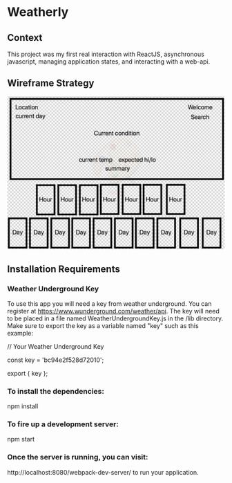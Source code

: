 # Weatherly

## Context

This project was my first real interaction with ReactJS, asynchronous javascript, managing application states, and interacting with a web-api.

## Wireframe Strategy
![cy wireframe](Weatherly%20Wireframe.png)

## Installation Requirements

### Weather Underground Key

To use this app you will need a key from weather underground. You can register at https://www.wunderground.com/weather/api. The key will need to be placed in a file named WeatherUndergroundKey.js in the /lib directory. Make sure to export the key as a variable named "key" such as this example:

// Your Weather Underground Key

const key = 'bc94e2f528d72010';

export { key };

### To install the dependencies:

npm install

### To fire up a development server:

npm start

### Once the server is running, you can visit:

http://localhost:8080/webpack-dev-server/ to run your application.


